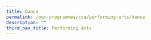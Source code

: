 ```yaml
---
title: Dance
permalink: /our-programmes/cca/performing-arts/dance
description: ""
third_nav_title: Performing Arts
---
```

